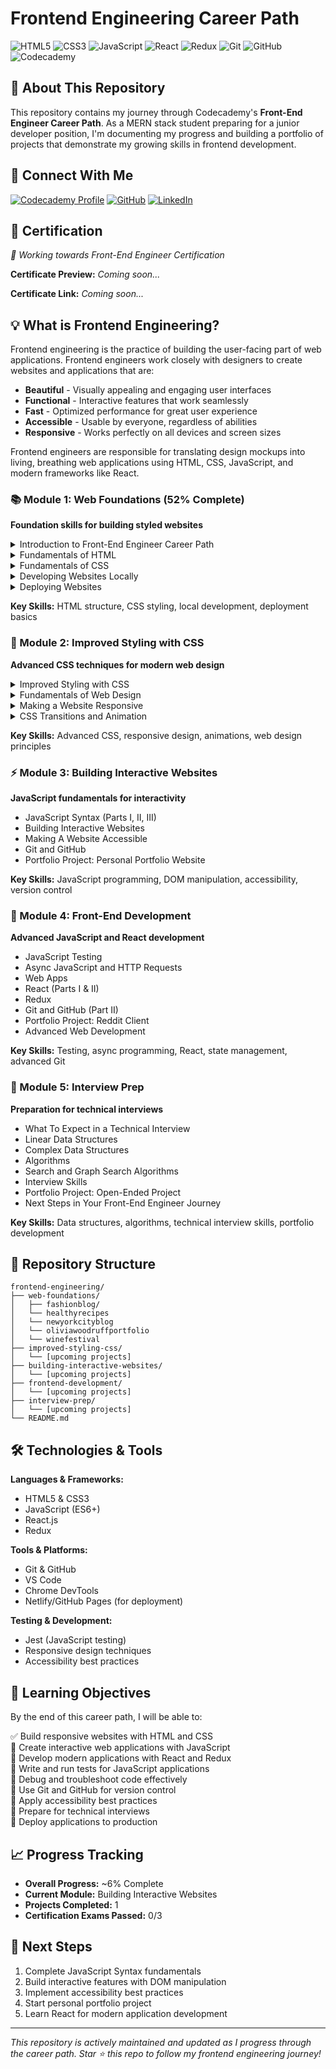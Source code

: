 # Frontend Engineering Career Path

![HTML5](https://img.shields.io/badge/html5-%23E34F26.svg?style=for-the-badge&logo=html5&logoColor=white)
![CSS3](https://img.shields.io/badge/css3-%231572B6.svg?style=for-the-badge&logo=css3&logoColor=white)
![JavaScript](https://img.shields.io/badge/javascript-%23323330.svg?style=for-the-badge&logo=javascript&logoColor=%23F7DF1E)
![React](https://img.shields.io/badge/react-%2320232a.svg?style=for-the-badge&logo=react&logoColor=%2361DAFB)
![Redux](https://img.shields.io/badge/redux-%23593d88.svg?style=for-the-badge&logo=redux&logoColor=white)
![Git](https://img.shields.io/badge/git-%23F05033.svg?style=for-the-badge&logo=git&logoColor=white)
![GitHub](https://img.shields.io/badge/github-%23121011.svg?style=for-the-badge&logo=github&logoColor=white)
![Codecademy](https://img.shields.io/badge/Codecademy-FFF0E5?style=for-the-badge&logo=codecademy&logoColor=1F243A)

## 🚀 About This Repository

This repository contains my journey through Codecademy's **Front-End Engineer Career Path**. As a MERN stack student preparing for a junior developer position, I'm documenting my progress and building a portfolio of projects that demonstrate my growing skills in frontend development.

## 🔗 Connect With Me

[![Codecademy Profile](https://img.shields.io/badge/Codecademy-Profile-1F243A?style=for-the-badge&logo=codecademy)](https://www.codecademy.com/profiles/JoEduDev)
[![GitHub](https://img.shields.io/badge/GitHub-Repository-181717?style=for-the-badge&logo=github)](https://github.com/joedudev/frontend-engineering)
[![LinkedIn](https://img.shields.io/badge/LinkedIn-Profile-0077B5?style=for-the-badge&logo=linkedin)](https://www.linkedin.com/in/joedudev/)

## 📜 Certification

<!-- Certification will be added here upon completion -->

_🎯 Working towards Front-End Engineer Certification_

**Certificate Preview:** _Coming soon..._

**Certificate Link:** _Coming soon..._

## 💡 What is Frontend Engineering?

Frontend engineering is the practice of building the user-facing part of web applications. Frontend engineers work closely with designers to create websites and applications that are:

- **Beautiful** - Visually appealing and engaging user interfaces
- **Functional** - Interactive features that work seamlessly
- **Fast** - Optimized performance for great user experience
- **Accessible** - Usable by everyone, regardless of abilities
- **Responsive** - Works perfectly on all devices and screen sizes

Frontend engineers are responsible for translating design mockups into living, breathing web applications using HTML, CSS, JavaScript, and modern frameworks like React.

### 📚 Module 1: Web Foundations (52% Complete)

**Foundation skills for building styled websites**

<details>
<summary>Introduction to Front-End Engineer Career Path</summary>
<br>
</details>

<details>
<summary>Fundamentals of HTML</summary>
<br>

- [🧩 Project: Fashion Blog](https://github.com/joedudev/frontend-engineering/tree/main/web-foundations/fashionblog)
- [🧩 Project: Wine Festival](https://github.com/joedudev/frontend-engineering/tree/main/web-foundations/winefestival)
- [🧩 Project: New York Blog](https://github.com/joedudev/frontend-engineering/tree/main/web-foundations/newtorkcityblog)

</details>

<details>
<summary>Fundamentals of CSS</summary>
<br>

- [🧩 Project: Healthy Receipes](https://github.com/joedudev/frontend-engineering/tree/main/web-foundations/healthyrecipes)
- [🧩 Project: Olivias Woodruff Portfolio](https://github.com/joedudev/frontend-engineering/tree/main/web-foundations/oliviawoodruffportfolio)
- [🧩 Project: Davie's Burguers](https://github.com/joedudev/frontend-engineering/tree/main/web-foundations/DaviesBurgers)
- [🧩 Project: Broadway](https://github.com/joedudev/frontend-engineering/tree/main/web-foundations/broadway)

</details>

<details>
<summary>Developing Websites Locally</summary>
<br>

- [🧩 Project: Britty](https://github.com/joedudev/frontend-engineering/tree/main/web-foundations/vscodelearning)
- [🧩 Project: Dasmoto's Arts & Crafts](https://github.com/joedudev/frontend-engineering/tree/main/web-foundations/DasmotosArtsCrafts)

</details>

<details>
<summary>Deploying Websites</summary>
<br>

</details>

**Key Skills:** HTML structure, CSS styling, local development, deployment basics

### 🎨 Module 2: Improved Styling with CSS

**Advanced CSS techniques for modern web design**

<details>
<summary>Improved Styling with CSS</summary>
<br>

- [🧩 Project: Typography](https://github.com/joedudev/frontend-engineering/tree/main/improved-sytling-with-css/typography)
- [🧩 Project: The Summit](https://github.com/joedudev/frontend-engineering/tree/main/improved-sytling-with-css/the-summit)
- [🧩 Project: FreshDeals Blueberries](https://github.com/joedudev/frontend-engineering/tree/main/improved-sytling-with-css/freshdeals-blueberries)

</details>

<details>
<summary>Fundamentals of Web Design</summary>
<br>

- [🧩 Project: Design System](https://github.com/joedudev/frontend-engineering/tree/main/improved-sytling-with-css/desing-system)
- [🧩 Project: A Journey Arround the World](https://github.com/joedudev/frontend-engineering/tree/main/improved-sytling-with-css/a-journey-around-the-world)
</details>

<details>
<summary>Making a Website Responsive</summary>
<br>

</details>

<details>
<summary>CSS Transitions and Animation</summary>
<br>

</details>

**Key Skills:** Advanced CSS, responsive design, animations, web design principles

### ⚡ Module 3: Building Interactive Websites

**JavaScript fundamentals for interactivity**

- JavaScript Syntax (Parts I, II, III)
- Building Interactive Websites
- Making A Website Accessible
- Git and GitHub
- Portfolio Project: Personal Portfolio Website

**Key Skills:** JavaScript programming, DOM manipulation, accessibility, version control

### 🔧 Module 4: Front-End Development

**Advanced JavaScript and React development**

- JavaScript Testing
- Async JavaScript and HTTP Requests
- Web Apps
- React (Parts I & II)
- Redux
- Git and GitHub (Part II)
- Portfolio Project: Reddit Client
- Advanced Web Development

**Key Skills:** Testing, async programming, React, state management, advanced Git

### 🎯 Module 5: Interview Prep

**Preparation for technical interviews**

- What To Expect in a Technical Interview
- Linear Data Structures
- Complex Data Structures
- Algorithms
- Search and Graph Search Algorithms
- Interview Skills
- Portfolio Project: Open-Ended Project
- Next Steps in Your Front-End Engineer Journey

**Key Skills:** Data structures, algorithms, technical interview skills, portfolio development

## 📁 Repository Structure

```
frontend-engineering/
├── web-foundations/
│   ├── fashionblog/
│   └── healthyrecipes
│   └── newyorkcityblog
│   └── oliviawoodruffportfolio
│   └── winefestival
├── improved-styling-css/
│   └── [upcoming projects]
├── building-interactive-websites/
│   └── [upcoming projects]
├── frontend-development/
│   └── [upcoming projects]
├── interview-prep/
│   └── [upcoming projects]
└── README.md
```

## 🛠️ Technologies & Tools

**Languages & Frameworks:**

- HTML5 & CSS3
- JavaScript (ES6+)
- React.js
- Redux

**Tools & Platforms:**

- Git & GitHub
- VS Code
- Chrome DevTools
- Netlify/GitHub Pages (for deployment)

**Testing & Development:**

- Jest (JavaScript testing)
- Responsive design techniques
- Accessibility best practices

## 🎯 Learning Objectives

By the end of this career path, I will be able to:

✅ Build responsive websites with HTML and CSS  
🔄 Create interactive web applications with JavaScript  
🔄 Develop modern applications with React and Redux  
🔄 Write and run tests for JavaScript applications  
🔄 Debug and troubleshoot code effectively  
🔄 Use Git and GitHub for version control  
🔄 Apply accessibility best practices  
🔄 Prepare for technical interviews  
🔄 Deploy applications to production

## 📈 Progress Tracking

- **Overall Progress:** ~6% Complete
- **Current Module:** Building Interactive Websites
- **Projects Completed:** 1
- **Certification Exams Passed:** 0/3

## 🎯 Next Steps

1. Complete JavaScript Syntax fundamentals
2. Build interactive features with DOM manipulation
3. Implement accessibility best practices
4. Start personal portfolio project
5. Learn React for modern application development

---

_This repository is actively maintained and updated as I progress through the career path. Star ⭐ this repo to follow my frontend engineering journey!_
